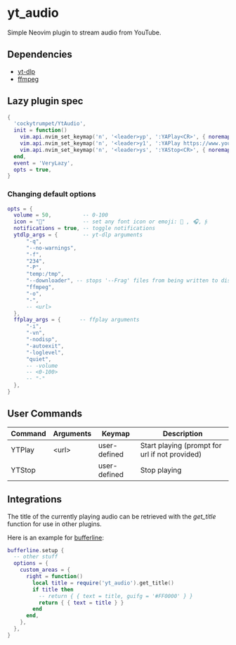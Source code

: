 # yt_audio

Simple Neovim plugin to stream audio from YouTube.

## Dependencies

- [yt-dlp](https://github.com/yt-dlp/yt-dlp)
- [ffmpeg](https://ffmpeg.org/download.html)

## Lazy plugin spec

```lua
{
  'cockytrumpet/YtAudio',
  init = function()
    vim.api.nvim_set_keymap('n', '<leader>yp', ':YAPlay<CR>', { noremap = true, silent = true }) -- prompt for url
    vim.api.nvim_set_keymap('n', '<leader>y1', ':YAPlay https://www.youtube.com/watch?v=dQw4w9WgXcQ&pp=ygUJcmljayByb2xs<CR>', { noremap = true, silent = true })
    vim.api.nvim_set_keymap('n', '<leader>ys', ':YAStop<CR>', { noremap = true, silent = true })
  end,
  event = 'VeryLazy',
  opts = true,
}
```

### Changing default options

```lua
opts = {
  volume = 50,          -- 0-100
  icon = ""            -- set any font icon or emoji:  , 🎧, 
  notifications = true, -- toggle notifications
  ytdlp_args = {        -- yt-dlp arguments
      "-q",
      "--no-warnings",
      "-f",
      "234",
      "-P",
      "temp:/tmp",
      "--downloader", -- stops '--Frag' files from being written to disk
      "ffmpeg",
      "-o",
      "-",
      -- <url>
  },
  ffplay_args = {      -- ffplay arguments
      "-i",
      "-vn",
      "-nodisp",
      "-autoexit",
      "-loglevel",
      "quiet",
      -- -volume
      -- <0-100>
      -- "-"
  },
}
```

## User Commands

| Command | Arguments | Keymap       | Description                                    |
| ------- | --------- | ------------ | ---------------------------------------------- |
| YTPlay  | \<url\>   | user-defined | Start playing (prompt for url if not provided) |
| YTStop  |           | user-defined | Stop playing                                   |

## Integrations

The title of the currently playing audio can be retrieved with the _get_title_ function for use in other plugins.

Here is an example for [bufferline](https://github.com/akinsho/bufferline.nvim):

```lua
bufferline.setup {
  -- other stuff
  options = {
    custom_areas = {
      right = function()
        local title = require('yt_audio').get_title()
        if title then
          -- return { { text = title, guifg = '#FF0000' } }
          return { { text = title } }
        end
      end,
    },
  },
}
```
